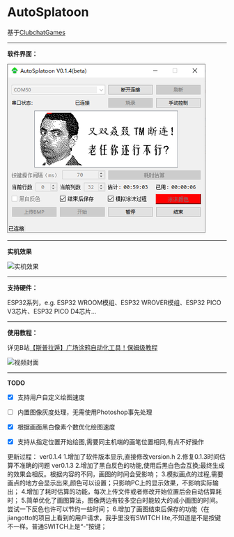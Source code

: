 <!--
 * @Author: wudy
 * @Date: 2022-11-21 12:02:49
 * @LastEditTime: 2022-11-23 15:37:11
 * @LastEditors: wudy
 * @Description: 
 *  
-->
# AutoSplatoon

基于[ClubchatGames](https://github.com/nullstalgia/ClubchatGames)

---
**软件界面：**

![UI](image/AutoSplatoon_User_Interface.png)

---
**实机效果**

![实机效果](image/Performance_on_Switch.jpg)

---
**支持硬件：**

ESP32系列，e.g. ESP32 WROOM模组、ESP32 WROVER模组、ESP32 PICO V3芯片、ESP32 PICO D4芯片...

---
**使用教程：**

详见B站[【斯普拉遁】广场涂鸦自动化工具！保姆级教程](https://www.bilibili.com/video/BV1va411R7TJ?vd_source=08b359f4e68b47a7ff089bcfa5caa191)

![视频封面](image/Video_Cover.png)

---
**TODO**

- [x] 支持用户自定义绘图速度
- [ ] 内置图像灰度处理，无需使用Photoshop事先处理
- [x] 根据画面黑白像素个数优化绘图速度
- [x] 支持从指定位置开始绘图,需要同主机端的画笔位置相同,有点不好操作


更新过程：
ver0.1.4
1.增加了软件版本显示,直接修改version.h
2.修复0.1.3时间估算不准确的问题
ver0.1.3
2.增加了黑白反色的功能,使用后黑白色会互换;最终生成的效果会相反。根据内容的不同，画图的时间会受影响；
3.模拟画点的过程,需要画点的地方会显示出来,颜色可以设置；只影响PC上的显示效果，不影响实际输出；
4.增加了耗时估算的功能，每次上传文件或者修改开始位置后会自动估算耗时；
5.简单优化了画图算法，图像两边有较多空白时能较大的减小画图的时间。尝试一下反色也许可以节约一些时间；
6.增加了画图结束后保存的功能（在 jiangotto的项目上看到的用户请求，我手里没有SWITCH lite,不知道是不是按键不一样。普通SWITCH上是“-”按键；

